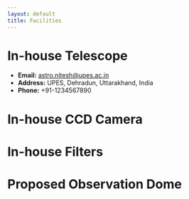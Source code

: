 ```yaml
---
layout: default
title: Facilities
---
```


# In-house Telescope

- **Email:** astro.nitesh@upes.ac.in
- **Address:** UPES, Dehradun, Uttarakhand, India
- **Phone:** +91-1234567890


# In-house CCD Camera


# In-house Filters

# Proposed Observation Dome
